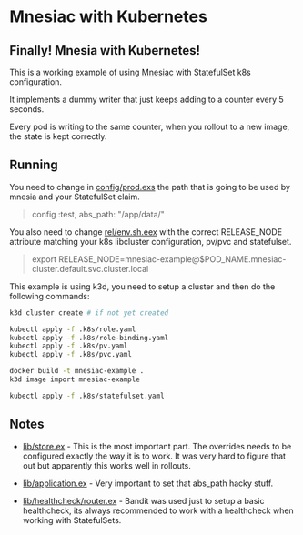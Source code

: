 # Mnesiac with Kubernetes

## Finally! Mnesia with Kubernetes!

This is a working example of using [Mnesiac](https://github.com/beardedeagle/mnesiac) with StatefulSet k8s configuration.

It implements a dummy writer that just keeps adding to a counter every 5 seconds.

Every pod is writing to the same counter, when you rollout to a new image, the state is kept correctly.

## Running

You need to change in [config/prod.exs](config/prod.exs) the path that is going to be used by mnesia and your StatefulSet claim.

> config :test, abs_path: "/app/data/"

You also need to change [rel/env.sh.eex](rel/env.sh.eex) with the correct RELEASE_NODE attribute matching your k8s libcluster configuration, pv/pvc and statefulset.

> export RELEASE_NODE=mnesiac-example@$POD_NAME.mnesiac-cluster.default.svc.cluster.local

This example is using k3d, you need to setup a cluster and then do the following commands:

```BASH
k3d cluster create # if not yet created

kubectl apply -f .k8s/role.yaml
kubectl apply -f .k8s/role-binding.yaml
kubectl apply -f .k8s/pv.yaml
kubectl apply -f .k8s/pvc.yaml

docker build -t mnesiac-example .
k3d image import mnesiac-example

kubectl apply -f .k8s/statefulset.yaml
```

## Notes
- [lib/store.ex](lib/store.ex) - This is the most important part. The overrides needs to be configured exactly the way it is to work. It was very hard to figure that out but apparently this works well in rollouts.

- [lib/application.ex](lib/application.ex) - Very important to set that abs_path hacky stuff.

- [lib/healthcheck/router.ex](lib/healthcheck/router.ex) - Bandit was used just to setup a basic healthcheck, its always recommended to work with a healthcheck when working with StatefulSets.
